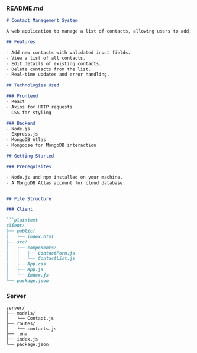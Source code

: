 
### README.md

```markdown
# Contact Management System

A web application to manage a list of contacts, allowing users to add, view, edit, and delete contact details. This application is built using React for the frontend and Node.js with Express and MongoDB Atlas for the backend.

## Features

- Add new contacts with validated input fields.
- View a list of all contacts.
- Edit details of existing contacts.
- Delete contacts from the list.
- Real-time updates and error handling.

## Technologies Used

### Frontend
- React
- Axios for HTTP requests
- CSS for styling

### Backend
- Node.js
- Express.js
- MongoDB Atlas
- Mongoose for MongoDB interaction

## Getting Started

### Prerequisites

- Node.js and npm installed on your machine.
- A MongoDB Atlas account for cloud database.


## File Structure

### Client

```plaintext
client/
├── public/
│   └── index.html
├── src/
│   ├── components/
│   │   ├── ContactForm.js
│   │   └── ContactList.js
│   ├── App.css
│   ├── App.js
│   └── index.js
└── package.json
```

### Server

```plaintext
server/
├── models/
│   └── Contact.js
├── routes/
│   └── contacts.js
├── .env
├── index.js
└── package.json
```